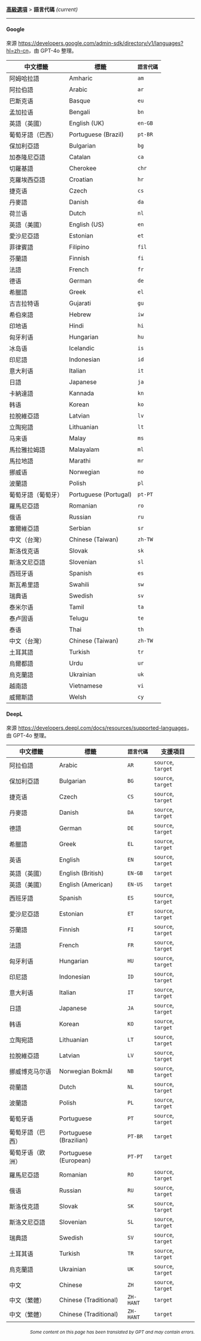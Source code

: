 [**高級選項**](./introduction.md) > **語言代碼** _(current)_

---

#### Google

來源 <https://developers.google.com/admin-sdk/directory/v1/languages?hl=zh-cn>，由 GPT-4o 整理。

| 中文標籤 | 標籤 | `語言代碼` |
| --- | --- | --- |
| 阿姆哈拉語 | Amharic | `am` |
| 阿拉伯語 | Arabic | `ar` |
| 巴斯克语 | Basque | `eu` |
| 孟加拉语 | Bengali | `bn` |
| 英語（英國） | English (UK) | `en-GB` |
| 葡萄牙語（巴西） | Portuguese (Brazil) | `pt-BR` |
| 保加利亞語 | Bulgarian | `bg` |
| 加泰隆尼亞語 | Catalan | `ca` |
| 切羅基語 | Cherokee | `chr` |
| 克羅埃西亞語 | Croatian | `hr` |
| 捷克语 | Czech | `cs` |
| 丹麥語 | Danish | `da` |
| 荷兰语 | Dutch | `nl` |
| 英語（美國） | English (US) | `en` |
| 愛沙尼亞語 | Estonian | `et` |
| 菲律賓語 | Filipino | `fil` |
| 芬蘭語 | Finnish | `fi` |
| 法語 | French | `fr` |
| 德语 | German | `de` |
| 希臘語 | Greek | `el` |
| 古吉拉特语 | Gujarati | `gu` |
| 希伯來語 | Hebrew | `iw` |
| 印地语 | Hindi | `hi` |
| 匈牙利语 | Hungarian | `hu` |
| 冰岛语 | Icelandic | `is` |
| 印尼語 | Indonesian | `id` |
| 意大利语 | Italian | `it` |
| 日語 | Japanese | `ja` |
| 卡納達語 | Kannada | `kn` |
| 韩语 | Korean | `ko` |
| 拉脫維亞語 | Latvian | `lv` |
| 立陶宛語 | Lithuanian | `lt` |
| 马来语 | Malay | `ms` |
| 馬拉雅拉姆語 | Malayalam | `ml` |
| 馬拉地語 | Marathi | `mr` |
| 挪威语 | Norwegian | `no` |
| 波蘭語 | Polish | `pl` |
| 葡萄牙語（葡萄牙） | Portuguese (Portugal) | `pt-PT` |
| 羅馬尼亞語 | Romanian | `ro` |
| 俄语 | Russian | `ru` |
| 塞爾維亞語 | Serbian | `sr` |
| 中文（台灣） | Chinese (Taiwan) | `zh-TW` |
| 斯洛伐克语 | Slovak | `sk` |
| 斯洛文尼亞語 | Slovenian | `sl` |
| 西班牙语 | Spanish | `es` |
| 斯瓦希里語 | Swahili | `sw` |
| 瑞典语 | Swedish | `sv` |
| 泰米尔语 | Tamil | `ta` |
| 泰卢固语 | Telugu | `te` |
| 泰语 | Thai | `th` |
| 中文（台灣） | Chinese (Taiwan) | `zh-TW` |
| 土耳其語 | Turkish | `tr` |
| 烏爾都語 | Urdu | `ur` |
| 烏克蘭語 | Ukrainian | `uk` |
| 越南語 | Vietnamese | `vi` |
| 威爾斯語 | Welsh | `cy` |


#### DeepL
來源 <https://developers.deepl.com/docs/resources/supported-languages>，由 GPT-4o 整理。

| 中文標籤 | 標籤 | `語言代碼` | 支援項目 |
| --- | --- | --- | --- |
| 阿拉伯語 | Arabic | `AR` | `source`, `target` |
| 保加利亞語 | Bulgarian | `BG` | `source`, `target` |
| 捷克语 | Czech | `CS` | `source`, `target` |
| 丹麥語 | Danish | `DA` | `source`, `target` |
| 德語 | German | `DE` | `source`, `target` |
| 希臘語 | Greek | `EL` | `source`, `target` |
| 英语 | English | `EN` | `source`, `target` |
| 英語（英國） | English (British) | `EN-GB` | `target` |
| 英語（美國） | English (American) | `EN-US` | `target` |
| 西班牙語 | Spanish | `ES` | `source`, `target` |
| 愛沙尼亞語 | Estonian | `ET` | `source`, `target` |
| 芬蘭語 | Finnish | `FI` | `source`, `target` |
| 法語 | French | `FR` | `source`, `target` |
| 匈牙利语 | Hungarian | `HU` | `source`, `target` |
| 印尼語 | Indonesian | `ID` | `source`, `target` |
| 意大利语 | Italian | `IT` | `source`, `target` |
| 日語 | Japanese | `JA` | `source`, `target` |
| 韩语 | Korean | `KO` | `source`, `target` |
| 立陶宛語 | Lithuanian | `LT` | `source`, `target` |
| 拉脫維亞語 | Latvian | `LV` | `source`, `target` |
| 挪威博克马尔语 | Norwegian Bokmål | `NB` | `source`, `target` |
| 荷蘭語 | Dutch | `NL` | `source`, `target` |
| 波蘭語 | Polish | `PL` | `source`, `target` |
| 葡萄牙语 | Portuguese | `PT` | `source`, `target` |
| 葡萄牙語（巴西） | Portuguese (Brazilian) | `PT-BR` | `target` |
| 葡萄牙语（欧洲） | Portuguese (European) | `PT-PT` | `target` |
| 羅馬尼亞語 | Romanian | `RO` | `source`, `target` |
| 俄语 | Russian | `RU` | `source`, `target` |
| 斯洛伐克語 | Slovak | `SK` | `source`, `target` |
| 斯洛文尼亞語 | Slovenian | `SL` | `source`, `target` |
| 瑞典語 | Swedish | `SV` | `source`, `target` |
| 土耳其语 | Turkish | `TR` | `source`, `target` |
| 烏克蘭語 | Ukrainian | `UK` | `source`, `target` |
| 中文 | Chinese | `ZH` | `source`, `target` |
| 中文（繁體） | Chinese (Traditional) | `ZH-HANT` | `target` |
| 中文（繁體） | Chinese (Traditional) | `ZH-HANT` | `target` |

<div align="right"> 
<h6><small>Some content on this page has been translated by GPT and may contain errors.</small></h6>